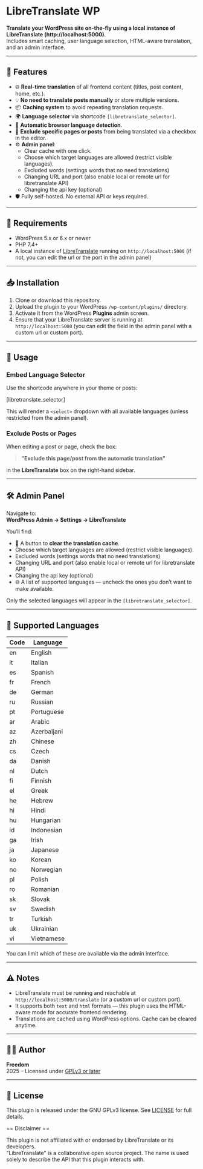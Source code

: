 # LibreTranslate WP

**Translate your WordPress site on-the-fly using a local instance of LibreTranslate (http://localhost:5000).**  
Includes smart caching, user language selection, HTML-aware translation, and an admin interface.

---

## 🔧 Features

- 🌐 **Real-time translation** of all frontend content (titles, post content, home, etc.).
- 💡 **No need to translate posts manually** or store multiple versions.
- 📦 **Caching system** to avoid repeating translation requests.
- 🌍 **Language selector** via shortcode `[libretranslate_selector]`.
- 🧠 **Automatic browser language detection**.
- 🛑 **Exclude specific pages or posts** from being translated via a checkbox in the editor.
- ⚙️ **Admin panel**:
  - Clear cache with one click.
  - Choose which target languages are allowed (restrict visible languages).
  - Excluded words (settings words that no need translations)
  - Changing URL and port (also enable local or remote url for libretranslate API)
  - Changing the api key (optional)
- 🛡️ Fully self-hosted. No external API or keys required.

---

## 🚀 Requirements

- WordPress 5.x or 6.x or newer
- PHP 7.4+
- A local instance of [LibreTranslate](https://github.com/uav4geo/LibreTranslate) running on `http://localhost:5000` (if not, you can edit the url or the port in the admin panel)

---

## 📥 Installation

1. Clone or download this repository.
2. Upload the plugin to your WordPress `/wp-content/plugins/` directory.
3. Activate it from the WordPress **Plugins** admin screen.
4. Ensure that your LibreTranslate server is running at `http://localhost:5000` (you can edit the field in the admin panel with a custom url or custom port).

---

## 🧩 Usage

### Embed Language Selector

Use the shortcode anywhere in your theme or posts:

[libretranslate_selector]


This will render a `<select>` dropdown with all available languages (unless restricted from the admin panel).

### Exclude Posts or Pages

When editing a post or page, check the box:

> **"Exclude this page/post from the automatic translation"**

in the **LibreTranslate** box on the right-hand sidebar.

---

## 🛠️ Admin Panel

Navigate to:  
**WordPress Admin → Settings → LibreTranslate**

You’ll find:
- 🔁 A button to **clear the translation cache**.
- Choose which target languages are allowed (restrict visible languages).
- Excluded words (settings words that no need translations)
- Changing URL and port (also enable local or remote url for libretranslate API)
- Changing the api key (optional)
- 🌐 A list of supported languages — uncheck the ones you don’t want to make available.

Only the selected languages will appear in the `[libretranslate_selector]`.

---

## 📝 Supported Languages

| Code | Language       |
|------|----------------|
| en   | English        |
| it   | Italian        |
| es   | Spanish        |
| fr   | French         |
| de   | German         |
| ru   | Russian        |
| pt   | Portuguese     |
| ar   | Arabic         |
| az   | Azerbaijani    |
| zh   | Chinese        |
| cs   | Czech          |
| da   | Danish         |
| nl   | Dutch          |
| fi   | Finnish        |
| el   | Greek          |
| he   | Hebrew         |
| hi   | Hindi          |
| hu   | Hungarian      |
| id   | Indonesian     |
| ga   | Irish          |
| ja   | Japanese       |
| ko   | Korean         |
| no   | Norwegian      |
| pl   | Polish         |
| ro   | Romanian       |
| sk   | Slovak         |
| sv   | Swedish        |
| tr   | Turkish        |
| uk   | Ukrainian      |
| vi   | Vietnamese     |

You can limit which of these are available via the admin interface.

---

## ⚠️ Notes

- LibreTranslate must be running and reachable at `http://localhost:5000/translate` (or a custom url or custom port).
- It supports both `text` and `html` formats — this plugin uses the HTML-aware mode for accurate frontend rendering.
- Translations are cached using WordPress options. Cache can be cleared anytime.

---

## 🧑‍💻 Author

**Freedom**  
2025 – Licensed under [GPLv3 or later](LICENSE)

---

## 📄 License

This plugin is released under the GNU GPLv3 license. See [LICENSE](LICENSE) for full details.

== Disclaimer ==

This plugin is not affiliated with or endorsed by LibreTranslate or its developers.  
"LibreTranslate" is a collaborative open source project. The name is used solely to describe the API that this plugin interacts with.
